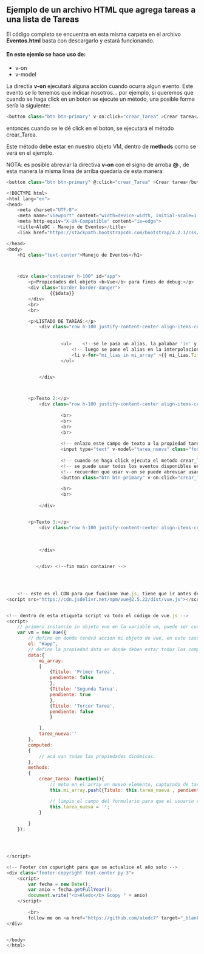 ## Ejemplo de un archivo HTML que agrega tareas a una lista de Tareas

El código completo se encuentra en esta misma carpeta en el archivo __Eventos.html__  basta con descargarlo y estará funcionando.

#### En este ejemlo se hace uso de:

- v-on 
- v-model  


La directia __v-on__ ejecutará alguna acción cuando ocurra algun evento. Este evento se lo tenemos que indicar nosotros... por ejemplo, si queremos que cuando se haga click en un boton se ejecute un método, una posible forma sería la siguiente:
```js
<button class="btn btn-primary" v-on:click="crear_Tarea" >Crear tarea</button>
```
entonces cuando se le dé click en el boton, se ejecutará el método crear_Tarea.

Este método debe estar en nuestro objeto VM, dentro de __methods__  como se verá en el ejemplo.

NOTA: es posible abreviar la directiva __v-on__ con el signo de arroba __@__ , de esta manera la misma linea de arriba quedaría de esta manera:
```js
<button class="btn btn-primary" @:click="crear_Tarea" >Crear tarea</button>
```



```js
<!DOCTYPE html>
<html lang="en">
<head>
    <meta charset="UTF-8">
    <meta name="viewport" content="width=device-width, initial-scale=1.0">
    <meta http-equiv="X-UA-Compatible" content="ie=edge">
    <title>AleDC - Manejo de Eventos</title>
    <link href="https://stackpath.bootstrapcdn.com/bootstrap/4.2.1/css/bootstrap.min.css" rel="stylesheet" integrity="sha384-GJzZqFGwb1QTTN6wy59ffF1BuGJpLSa9DkKMp0DgiMDm4iYMj70gZWKYbI706tWS" crossorigin="anonymous">

</head>
<body>
    <h1 class="text-center">Manejo de Eventos</h1>



    <div class="container h-100" id="app">
        <p>Propiedades del objeto <b>Vue</b> para fines de debug:</p>
        <div class="border border-danger">
                {{$data}}
        </div>
        <br>
        <br>

        <p>LISTADO DE TAREAS:</p>
            <div class="row h-100 justify-content-center align-items-center border border-primary">
                    
                    
                    <ul>    <!--se le pasa un alias, la palabar 'in' y el nombre del array -->
                        <!-- luego se pone el alias en la interpolacion -->
                        <li v-for="mi_lias in mi_array" >{{ mi_lias.Titulo }}</li>
                    </ul>


            </div>  



        <p>Texto 2:</p>
            <div class="row h-100 justify-content-center align-items-center border border-success">
            
                    <br>
                    <br>
                    <br>
                    <br>
                    
                    <!-- enlazo este campo de texto a la propiedad tarea_nueva -->
                    <input type="text" v-model="tarea_nueva" class="form-control" v-on:keyup.enter="crear_Tarea">
                    
                    <!-- cuando se haga click ejecuta el metodo crear_Tarea -->
                    <!-- se puede usar todos los eventos disponibles en javascript -->
                    <!-- recuerden que usar v-on se puede abreviar usando la arroba @ -->
                    <button class="btn btn-primary" v-on:click="crear_Tarea" >Crear tarea</button>
                    
                    <br>
                    <br>
    
            </div>


        <p>Texto 3:</p>
            <div class="row h-100 justify-content-center align-items-center border border-warning">
                
  
            
            </div>


           </div> <!--fin main container -->



    
    <!-- este es el CDN para que funcione Vue.js, tiene que ir antes del script de vue, en el final del body -->
<script src="https://cdn.jsdelivr.net/npm/vue@2.5.22/dist/vue.js"></script>


<!-- dentro de esta etiqueta script va todo el código de vue.js -->
<script>
    // primero instancio in objeto vue en la variable vm, puede ser cualquier otro nombre de variable
    var vm = new Vue({
        // defino en donde tendrá accion mi objeto de vue, en este caso en el div que tenga la id 'app'
        el: "#app",
        // defino la propiedad data en donde deben estar todos los componentes con los que me encuentre trabajando.
        data:{
            mi_array:
            [
                {Titulo: 'Primer Tarea',
                pendiente: false
                },
                {Titulo: 'Segunda Tarea',
                pendiente: true
                },
                {Titulo: 'Tercer Tarea',
                pendiente: false
                }

            ],
            tarea_nueva:''
        },
        computed:
        {
            // acá van todas las propiedades dinámicas.
        },
        methods:
        {
            crear_Tarea: function(){
                // meto en el array un nuevo elemento, capturado de tarea_nueva
                this.mi_array.push({Titulo: this.tarea_nueva , pendiente: true});

                // limpio el campo del formulario para que el usuario escriba de nuevo
                this.tarea_nueva = '';
            }
 
        }
    });




</script>

<!-- Footer con copuright para que se actualice el año solo -->
<div class="footer-copyright text-center py-3">
    <script>
        var fecha = new Date();
        var anio = fecha.getFullYear();
        document.write("<b>Aledc</b> &copy " + anio)
    </script>
        
        <br>
        follow me on <a href="https://github.com/aledc7" target="_blank"><b>Github</b></a>
</div>


</body>
</html>
```
